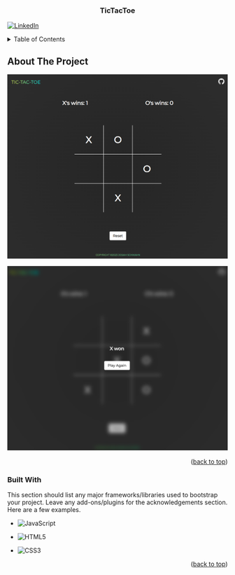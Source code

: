 <!-- Improved compatibility of back to top link: See: https://github.com/othneildrew/Best-README-Template/pull/73 -->
<a name="readme-top"></a>


<h3 align="center">TicTacToe</h3>

[![LinkedIn][linkedin-shield]][linkedin-url]

<!-- TABLE OF CONTENTS -->
<details>
  <summary>Table of Contents</summary>
  <ol>
    <li>
      <a href="#about-the-project">About The Project</a>
      <ul>
        <li><a href="#built-with">Built With</a></li>
      </ul>
    </li>
    <li>
      <a href="#getting-started">Getting Started</a>
      <ul>
        <li><a href="#prerequisites">Prerequisites</a></li>
        <li><a href="#installation">Installation</a></li>
      </ul>
    </li>
    <li><a href="#usage">Usage</a></li>
    <li><a href="#roadmap">Roadmap</a></li>
    <li><a href="#contributing">Contributing</a></li>
    <li><a href="#license">License</a></li>
    <li><a href="#contact">Contact</a></li>
    <li><a href="#acknowledgments">Acknowledgments</a></li>
  </ol>
</details>

<!-- ABOUT THE PROJECT -->
## About The Project

![Game Board][product-screenshot#1]

![Winner][product-screenshot#2]


<p align="right">(<a href="#readme-top">back to top</a>)</p>

### Built With

This section should list any major frameworks/libraries used to bootstrap your project. Leave any add-ons/plugins for the acknowledgements section. Here are a few examples.

* ![JavaScript][javascript]

* ![HTML5][html5]

* ![CSS3][css3]


<p align="right">(<a href="#readme-top">back to top</a>)</p>







[product-screenshot#1]: images/game.PNG
[product-screenshot#2]: images/Xwon.PNG

[license-url]: https://github.com/JosiahSchwahn/TicTacToe/blob/main/LICENSE
[linkedin-shield]: https://img.shields.io/badge/-LinkedIn-black.svg?style=for-the-badge&logo=linkedin&colorB=555
[linkedin-url]: https://www.linkedin.com/in/josiah-schwahn-b58522184/

[javascript]: https://img.shields.io/badge/JavaScript-F7DF1E?style=for-the-badge&logo=javascript&logoColor=black
[html5]: https://img.shields.io/badge/HTML5-E34F26?style=for-the-badge&logo=html5&logoColor=white
[css3]:https://img.shields.io/badge/CSS-239120?&style=for-the-badge&logo=css3&logoColor=white